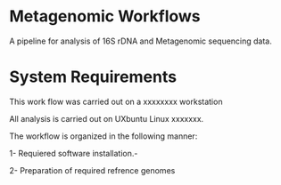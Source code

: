 # Metagenomic Workflows

A pipeline for analysis of 16S rDNA and Metagenomic sequencing data.

# System Requirements

This work flow was carried out on a xxxxxxxx workstation 

All analysis is carried out on UXbuntu Linux xxxxxxx.


The workflow is organized in the following manner:

1- Requiered software installation.-

2- Preparation of required refrence genomes 


